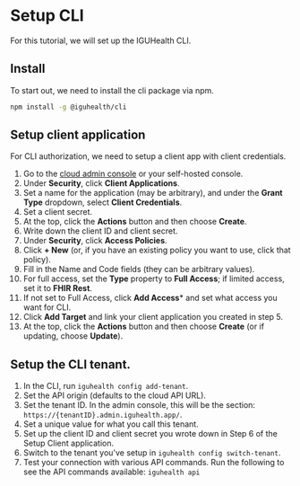 # Setup CLI

For this tutorial, we will set up the IGUHealth CLI.

## Install​

To start out, we need to install the cli package via npm.

```bash
npm install -g @iguhealth/cli
```

## Setup client application ​

For CLI authorization, we need to setup a client app with client credentials.

1. Go to the [cloud admin console](https://admin.iguhealth.app/) or your self-hosted console.
2. Under **Security**, click **Client Applications**.
3. Set a name for the application (may be arbitrary), and under the **Grant Type** dropdown, select **Client Credentials**.
4. Set a client secret.
5. At the top, click the **Actions** button and then choose **Create**.
6. Write down the client ID and client secret.
7. Under **Security**, click **Access Policies**.
8. Click **+ New** (or, if you have an existing policy you want to use, click that policy).
9. Fill in the Name and Code fields (they can be arbitrary values).
10. For full access, set the **Type** property to **Full Access**; if limited access, set it to **FHIR Rest**.
11. If not set to Full Access, click **Add Access*** and set what access you want for CLI.
12. Click **Add Target** and link your client application you created in step 5.
13. At the top, click the **Actions** button and then choose **Create** (or if updating, choose **Update**).

## Setup the CLI tenant. ​

1. In the CLI, run `iguhealth config add-tenant`.
2. Set the API origin (defaults to the cloud API URL).
3. Set the tenant ID. In the admin console, this will be the section: `https://{tenantID}.admin.iguhealth.app/`.
4. Set a unique value for what you call this tenant.
5. Set up the client ID and client secret you wrote down in Step 6 of the Setup Client application.
6. Switch to the tenant you've setup in `iguhealth config switch-tenant`.
7. Test your connection with various API commands. Run the following to see the API commands available: `iguhealth api`
